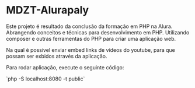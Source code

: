 # MDZT-Alurapaly
<p>Este projeto é resultado da conclusão da formação em PHP na Alura. Abrangendo conceitos e técnicas para desenvolvimento em PHP. Utilizando composer e outras ferramentas do PHP para criar uma aplicação web.</p>
<p>Na qual é possível enviar embed links de vídeos do youtube, para que possam ser exbidos através da aplicação.</p>
<p>Para rodar aplicação, execute o seguinte código:</p>
`php -S localhost:8080 -t public`
